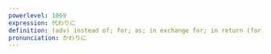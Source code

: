 ```yaml
---
powerlevel: 1069
expression: 代わりに
definition: (adv) instead of; for; as; in exchange for; in return (for); to make up for
pronunciation: かわりに
---
```

